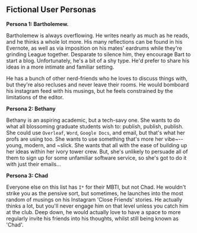 ## Fictional User Personas

**Persona 1: Bartholemew.**

Bartholemew is always overflowing. He writes nearly as much as he reads, and he thinks a whole lot more. His many reflections can be found in his Evernote, as well as via imposition on his mates' eardrums while they're grinding League together. Desparate to silence him, they encourage Bart to start a blog. Unfortunately, he's a bit of a shy type. He'd prefer to share his ideas in a more intimate and familiar setting.

He has a bunch of other nerd-friends who he loves to discuss things with, but they're also recluses and never leave their rooms. He would bomboard his instagram feed with his musings, but he feels constrained by the limitations of the editor.

**Persona 2: Bethany**

Bethany is an aspiring academic, but a tech-savy one. She wants to do what all blossoming graduate students wish to: publish, publish, publish. She could use `Overleaf`, `Word`, `Google Docs`, and email, but that's what her profs are using too. She wants to use something that's more her vibe~-- young, modern, and ~slick. She wants that all with the ease of building up her ideas within her ivory tower crew. But, she's unlikely to persuade all of them to sign up for some unfamiliar software service, so she's got to do it with just their emails...

**Persona 3: Chad**

Everyone else on this list has `I*` for their MBTI, but not Chad. He wouldn't strike you as the pensive sort, but sometimes, he launches into the most random of musings on his Instagram 'Close Friends' stories. He actually thinks a lot, but you'll never engage him on that level unless you catch him at the club. Deep down, he would actually love to have a space to more regularly invite his friends into his thoughts, whilst still being known as 'Chad'.

